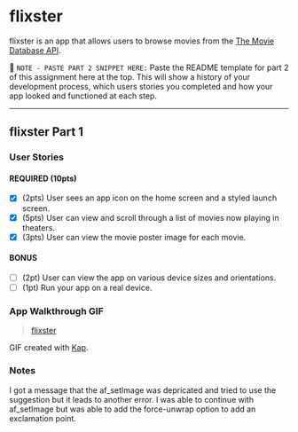 # flixster

flixster is an app that allows users to browse movies from the [The Movie Database API](http://docs.themoviedb.apiary.io/#).

📝 `NOTE - PASTE PART 2 SNIPPET HERE:` Paste the README template for part 2 of this assignment here at the top. This will show a history of your development process, which users stories you completed and how your app looked and functioned at each step.

---

## flixster Part 1

### User Stories

#### REQUIRED (10pts)
- [x] (2pts) User sees an app icon on the home screen and a styled launch screen.
- [x] (5pts) User can view and scroll through a list of movies now playing in theaters.
- [x] (3pts) User can view the movie poster image for each movie.

#### BONUS
- [ ] (2pt) User can view the app on various device sizes and orientations.
- [ ] (1pt) Run your app on a real device.

### App Walkthrough GIF

<blockquote class="imgur-embed-pub" lang="en" data-id="a/ITUBRVd"  ><a href="//imgur.com/a/ITUBRVd">flixster</a></blockquote>

GIF created with [Kap](https://getkap.co/).

### Notes
I got a message that the af_setImage was depricated and tried to use the suggestion but it leads to another error. I was able to continue with af_setImage but was able to add the force-unwrap option to add an exclamation point. 
